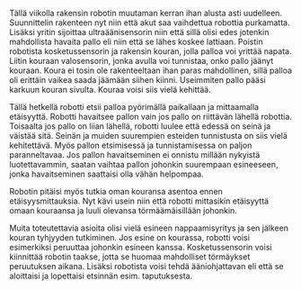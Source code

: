  Tällä viikolla rakensin robotin muutaman kerran ihan alusta asti uudelleen. Suunnittelin rakenteen nyt niin että akut saa vaihdettua robottia purkamatta. Lisäksi yritin sijoittaa ultraäänisensorin niin että sillä olisi edes jotenkin mahdollista havaita pallo eli niin että se lähes koskee lattiaan. Poistin robotista kosketussensorin ja rakensin kouran, jolla palloa voi yrittää napata. Liitin kouraan valosensorin, jonka avulla voi tunnistaa, onko pallo jäänyt kouraan. Koura ei tosin ole rakenteeltaan ihan paras mahdollinen, sillä palloa oli erittäin vaikea saada jäämään siihen kiinni. Useimmiten pallo pääsi karkuun kouran sivulta. Kouraa voisi siis vielä kehittää.

Tällä hetkellä robotti etsii palloa pyörimällä paikallaan ja mittaamalla etäisyyttä. Robotti havaitsee pallon vain jos pallo on riittävän lähellä robottia. Toisaalta jos pallo on liian lähellä, robotti luulee että edessä on seinä ja väistää sitä. Seinän ja muiden suurempien esteiden tunnistusta on siis vielä kehitettävä. Myös pallon etsimisessä ja tunnistamisessa on paljon paranneltavaa. Jos pallon havaitseminen ei onnistu millään nykyistä luotettavammin, saatan vaihtaa pallon johonkin suurempaan esineeseen, jonka havaitseminen saattaisi olla vähän helpompaa.

Robotin pitäisi myös tutkia oman kouransa asentoa ennen etäisyysmittauksia. Nyt kävi usein niin että robotti mittasikin etäisyyttä omaan kouraansa ja luuli olevansa törmäämäisillään johonkin.

Muita toteutettavia asioita olisi vielä esineen nappaamisyritys ja sen jälkeen kouran tyhjyyden tutkiminen. Jos esine on kourassa, robotti voisi esimerkiksi peruuttaa johonkin esineen kanssa. Kosketussensorin voisi kiinnittää robotin taakse, jotta se huomaa mahdolliset törmäykset peruutuksen aikana. Lisäksi robotista voisi tehdä ääniohjattavan eli että se aloittaisi ja lopettaisi etsinnän esim. taputuksesta. 
